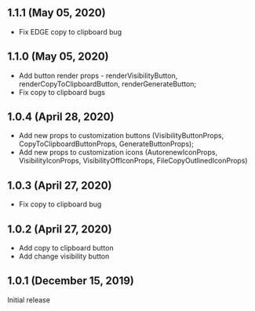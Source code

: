 ## 1.1.1 (May 05, 2020)

* Fix EDGE copy to clipboard bug

## 1.1.0 (May 05, 2020)

* Add button render props - renderVisibilityButton, renderCopyToClipboardButton, renderGenerateButton;
* Fix copy to clipboard bugs

## 1.0.4 (April 28, 2020)

* Add new props to customization buttons (VisibilityButtonProps, CopyToClipboardButtonProps, GenerateButtonProps);
* Add new props to customization icons (AutorenewIconProps, VisibilityIconProps, VisibilityOffIconProps, FileCopyOutlinedIconProps)

## 1.0.3 (April 27, 2020)

* Fix copy to clipboard bug

## 1.0.2 (April 27, 2020)

* Add copy to clipboard button
* Add change visibility button

## 1.0.1 (December 15, 2019)

Initial release
